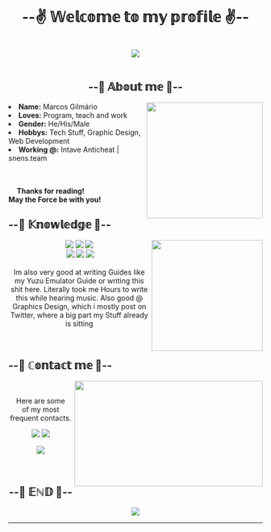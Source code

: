 <body>
<h1 align="center">--✌ 𝕎𝕖𝕝𝕔𝕠𝕞𝕖 𝕥𝕠 𝕞𝕪 𝕡𝕣𝕠𝕗𝕚𝕝𝕖  ✌--</h1>
<br>
<div align="center">
<img src="https://media.discordapp.net/attachments/769155757223837729/877544099270492160/rem-anime.gif">
</div>
<br>
<div>
<h2 align="center">--🤔 𝔸𝕓𝕠𝕦𝕥 𝕞𝕖 🤔--</h2>
<img src="https://media.discordapp.net/attachments/769155757223837729/877547615842103306/rem-rezero.gif" height="230" align="right">
<li>
<b>Name:</b> Marcos Gilmário</li>
<li>
<b>Loves:</b> Program, teach and work
</li>
<li>
<b>Gender:</b> He/His/Male
</li>
<li>
<b>Hobbys:</b> Tech Stuff, Graphic Design, Web Development
</li>
<li>
<b>Working @:</b> Intave Anticheat | snens.team
</li>
<br>
<br>
<p><b>     Thanks for reading!<br>
May the Force be with you!</b></p>
</div>
<div>
<h2 align="left">--📇 𝕂𝕟𝕠𝕨𝕝𝕖𝕕𝕘𝕖 📇--</h2>
<p>
<img src="https://media.discordapp.net/attachments/769155757223837729/877551027623165953/UnlawfulSecondaryAfricanwildcat-max-1mb.gif" height="220" align="right">
</div>
<div>
<p align="center"><img src="https://img.shields.io/badge/adobe%20photoshop%20-%2331A8FF.svg?&style=for-the-badge&logo=adobe%20photoshop&logoColor=white"/> <img src="https://img.shields.io/badge/html5%20-%23E34F26.svg?&style=for-the-badge&logo=html5&logoColor=white"/> <img src="https://img.shields.io/badge/css3%20-%231572B6.svg?&style=for-the-badge&logo=css3&logoColor=white"/><br>
 <img src="https://img.shields.io/badge/node.js%20-%2343853D.svg?&style=for-the-badge&logo=node.js&logoColor=white"/> <img src="https://img.shields.io/badge/javascript%20-%23323330.svg?&style=for-the-badge&logo=javascript&logoColor=%23F7DF1E"/> <img src="https://img.shields.io/badge/git%20-%23F05033.svg?&style=for-the-badge&logo=git&logoColor=white"/> <br><br>
Im also very good at writing Guides like my Yuzu Emulator Guide or writing this shit here. Literally took me Hours to write this while hearing music. Also good @ Graphics Design, which i mostly post on Twitter, where a big part my Stuff already is sitting
</p>
<br>
<h2>--📝 ℂ𝕠𝕟𝕥𝕒𝕔𝕥 𝕞𝕖 📝--</h2>
<img src="https://media.discordapp.net/attachments/769155757223837729/877552381624189018/anime-girl.gif" align="right" width="373.5px" height="208.5px">
<br>
<p align="center">Here are some <br>
of my most frequent contacts.</p>
<p align="center"><a href="https://twitter.com/AzarielDev" target="_blank"><img src="https://img.shields.io/badge/AzawielDev%20-%231DA1F2.svg?&style=for-the-badge&logo=Twitter&logoColor=white"/></a> <a href="https://discord.me/cozythighs" target="_blank"><img src="https://img.shields.io/badge/CowzyThwighs%20-%237289DA.svg?&style=for-the-badge&logo=discord&logoColor=white"/></a></p>
<p align="center"><a href="https://twitch.tv/sinonaim" target="_blank"><img src="https://img.shields.io/badge/Sinonaim%20-%239146FF.svg?&style=for-the-badge&logo=Twitch&logoColor=white"/></a></p>
</div>
<br>
<div>
<h2 align="center">--👾 𝔼ℕ𝔻 👾--</h2>
<div align="center">
<img src="https://media.discordapp.net/attachments/769155757223837729/877553919004409856/68d9ab65ee90c04f7e7a26f8ff80c371.gif">
</div>
<hr>
</div>
</div>
</body>

